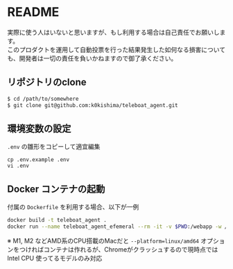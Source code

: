 # README

実際に使う人はいないと思いますが、もし利用する場合は自己責任でお願いします。  
このプロダクトを運用して自動投票を行った結果発生した如何なる損害についても、開発者は一切の責任を負いかねますので御了承ください。

## リポジトリのclone

```bash
$ cd /path/to/somewhere
$ git clone git@github.com:k0kishima/teleboat_agent.git
```

## 環境変数の設定

`.env` の雛形をコピーして適宜編集

```
cp .env.example .env
vi .env
```

## Docker コンテナの起動

付属の `Dockerfile` を利用する場合、以下が一例

```bash
docker build -t teleboat_agent .
docker run --name teleboat_agent_efemeral --rm -it -v $PWD:/webapp -w /webapp -p 9999:3000 --network=default teleboat_agent bash -c "bundle install && rm -f tmp/pids/server.pid && rails s -b 0.0.0.0"
```

※ M1, M2 などAMD系のCPU搭載のMacだと `--platform=linux/amd64` オプションをつければコンテナは作れるが、Chromeがクラッシュするので現時点では Intel CPU 使ってるモデルのみ対応

